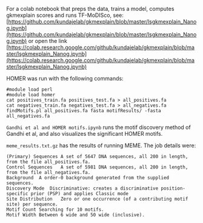 For a colab notebook that preps the data, trains a model, computes
gkmexplain scores and runs TF-MoDISco, see:
[https://github.com/kundajelab/gkmexplain/blob/master/lsgkmexplain_Nanog.ipynb](https://github.com/kundajelab/gkmexplain/blob/master/lsgkmexplain_Nanog.ipynb) or open the link [https://colab.research.google.com/github/kundajelab/gkmexplain/blob/master/lsgkmexplain_Nanog.ipynb](https://colab.research.google.com/github/kundajelab/gkmexplain/blob/master/lsgkmexplain_Nanog.ipynb)

HOMER was run with the following commands:

```
#module load perl
#module load homer
cat positives_train.fa positives_test.fa > all_positives.fa
cat negatives_train.fa negatives_test.fa > all_negatives.fa
findMotifs.pl all_positives.fa fasta motifResults/ -fasta all_negatives.fa
```

`Gandhi et al and HOMER motifs.ipynb` runs the motif discovery method of
Gandhi et al, and also visualizes the significant HOMER motifs.

`meme_results.txt.gz` has the results of running MEME. The job details were:
```
(Primary) Sequences	A set of 5647 DNA sequences, all 200 in length, from the file all_positives.fa.
Control Sequences	A set of 5981 DNA sequences, all 200 in length, from the file all_negatives.fa.
Background	A order-0 background generated from the supplied sequences.
Discovery Mode	Discriminative: creates a discriminative position-specific prior (PSP) and applies Classic mode
Site Distribution	Zero or one occurrence (of a contributing motif site) per sequence.
Motif Count	Searching for 10 motifs.
Motif Width	Between 6 wide and 50 wide (inclusive).
```
